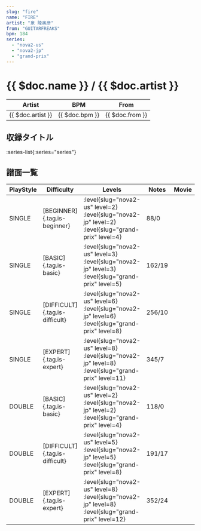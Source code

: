 ```yaml
---
slug: "fire"
name: "FIRE"
artist: "泉 陸奥彦"
from: "GUITARFREAKS"
bpm: 184
series:
  - "nova2-us"
  - "nova2-jp"
  - "grand-prix"
---
```


# {{ $doc.name }} / {{ $doc.artist }}

|Artist|BPM|From|
|------|---|----|
|{{ $doc.artist }}|{{ $doc.bpm }}|{{ $doc.from }}|

## 収録タイトル

:series-list{:series="series"}

## 譜面一覧

|PlayStyle|Difficulty|Levels|Notes|Movie|
|---------|----------|------|-----|-----|
|SINGLE|[BEGINNER]{.tag.is-beginner}|<div class="field is-grouped is-grouped-multiline"> :level{slug="nova2-us" level=2} :level{slug="nova2-jp" level=2} :level{slug="grand-prix" level=4}</div>|88/0||
|SINGLE|[BASIC]{.tag.is-basic}|<div class="field is-grouped is-grouped-multiline"> :level{slug="nova2-us" level=3} :level{slug="nova2-jp" level=3} :level{slug="grand-prix" level=5}</div>|162/19||
|SINGLE|[DIFFICULT]{.tag.is-difficult}|<div class="field is-grouped is-grouped-multiline"> :level{slug="nova2-us" level=6} :level{slug="nova2-jp" level=6} :level{slug="grand-prix" level=8}</div>|256/10||
|SINGLE|[EXPERT]{.tag.is-expert}|<div class="field is-grouped is-grouped-multiline"> :level{slug="nova2-us" level=8} :level{slug="nova2-jp" level=8} :level{slug="grand-prix" level=11}</div>|345/7||
|DOUBLE|[BASIC]{.tag.is-basic}|<div class="field is-grouped is-grouped-multiline"> :level{slug="nova2-us" level=2} :level{slug="nova2-jp" level=2} :level{slug="grand-prix" level=4}</div>|118/0||
|DOUBLE|[DIFFICULT]{.tag.is-difficult}|<div class="field is-grouped is-grouped-multiline"> :level{slug="nova2-us" level=5} :level{slug="nova2-jp" level=5} :level{slug="grand-prix" level=8}</div>|191/17||
|DOUBLE|[EXPERT]{.tag.is-expert}|<div class="field is-grouped is-grouped-multiline"> :level{slug="nova2-us" level=8} :level{slug="nova2-jp" level=8} :level{slug="grand-prix" level=12}</div>|352/24||

